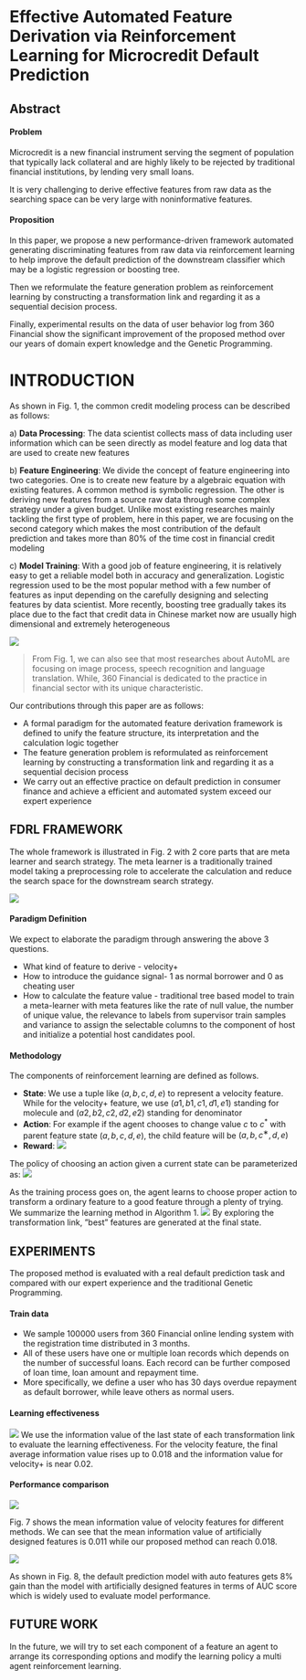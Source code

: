 # Effective Automated Feature Derivation via Reinforcement Learning for Microcredit Default Prediction

## Abstract
#### Problem
Microcredit is a new financial instrument serving the segment of population that typically lack collateral and are highly likely to be rejected by traditional financial institutions, by lending very small loans.

It is very challenging to derive effective features from raw data as the searching space can be very large with noninformative features.

#### Proposition
In this paper, we propose a new performance-driven framework automated generating discriminating features from raw data via reinforcement learning to help improve the default prediction of the downstream classifier which may be a logistic regression or boosting tree.

Then we reformulate the feature generation problem as reinforcement learning by constructing a transformation link and regarding it as a sequential decision process.

Finally, experimental results on the data of user behavior log from 360 Financial show the significant improvement of the proposed method over our years of domain expert knowledge and the Genetic Programming.


#  INTRODUCTION

As shown in Fig. 1, the common credit modeling process can be described as follows: 

a) **Data Processing**: The data scientist collects mass of data including user information which can be seen directly as model feature and log data that are used to create new features 

b) **Feature Engineering**: We divide the concept of feature engineering into two categories. One is to create new feature by a algebraic equation with existing features. A common method is symbolic regression. The other is deriving new features from a source raw data through some complex strategy under a given budget. Unlike most existing researches mainly tackling the first type of problem, here in this paper, we are focusing on the second category which makes the most contribution of the default prediction and takes more than 80% of the time cost in financial credit modeling 

c) **Model Training**: With a good job of feature engineering, it is relatively easy to get a reliable model both in accuracy and generalization. Logistic regression used to be the most popular method with a few number of features as input depending on the carefully designing and selecting features by data scientist. More recently, boosting tree gradually takes its place due to the fact that credit data in Chinese market now are usually high dimensional and extremely heterogeneous

![](2021-10-26-11-41-35.png)

>From Fig. 1, we can also see that most researches about AutoML are focusing on image process, speech recognition and language translation. While, 360 Financial is dedicated to the practice in financial sector with its unique characteristic.

Our contributions through this paper are as follows:
- A formal paradigm for the automated feature derivation framework is defined to unify the feature structure, its interpretation and the calculation logic together 
- The feature generation problem is reformulated as reinforcement learning by constructing a transformation link and regarding it as a sequential decision process 
- We carry out an effective practice on default prediction in consumer finance and achieve a efficient and automated system exceed our expert experience

## FDRL FRAMEWORK

The whole framework is illustrated in Fig. 2 with 2 core parts that are meta learner and search strategy. The meta learner is a traditionally trained model taking a preprocessing role to accelerate the calculation and reduce the search space for the downstream search strategy.

![](2021-10-26-13-18-49.png)

#### Paradigm Definition
We expect to elaborate the paradigm through answering the above 3 questions.
- What kind of feature to derive - velocity+
- How to introduce the guidance signal- 1 as normal borrower and 0 as cheating user
- How to calculate the feature value - traditional tree based model to train a meta-learner with meta features like the rate of null value, the number of unique value, the relevance to labels from supervisor train samples and variance to assign the selectable columns to the component of host and initialize a potential host candidates pool.
#### Methodology
The components of reinforcement learning are defined as follows.
- **State**: 
We use a tuple like $(a, b, c, d, e)$ to represent a velocity feature.
While for the velocity+ feature, we use $(a1, b1, c1, d1, e1)$ standing for molecule and $(a2, b2, c2, d2, e2)$ standing for denominator
- **Action**:
For example if the agent chooses to change value $c$ to $c^{*}$ with parent feature state $(a, b, c, d, e)$, the child feature will be $(a, b, c^{∗} , d, e)$
- **Reward**:
![](2021-10-26-14-03-59.png)

The policy of choosing an action given a current state can be parameterized as:
![](2021-10-26-14-05-01.png)

As the training process goes on, the agent learns to choose proper action to transform a ordinary feature to a good feature through a plenty of trying. We summarize the learning method in Algorithm 1.
![](2021-10-26-13-53-14.png)
By exploring the transformation link, ”best” features are generated at the final state.

## EXPERIMENTS
The proposed method is evaluated with a real default prediction task and compared with our expert experience and the traditional Genetic Programming.

#### Train data
- We sample 100000 users from 360 Financial online lending system with the registration time distributed in 3 months. 
- All of these users have one or multiple loan records which depends on the number of successful loans. Each record can be further composed of loan time, loan amount and repayment time.
- More specifically, we define a user who has 30 days overdue repayment as default borrower, while leave others as normal users.

#### Learning effectiveness
![](2021-10-26-13-25-45.png)
We use the information value of the last state of each transformation link to evaluate the learning effectiveness. For the velocity feature, the final average information value rises up to 0.018 and the information value for velocity+ is near 0.02.

#### Performance comparison

![](2021-10-26-13-29-55.png)

Fig. 7 shows the mean information value of velocity features for different methods. We can see that the mean information value of artificially designed features is 0.011 while our proposed method can reach 0.018.

![](2021-10-26-13-30-05.png)

As shown in Fig. 8, the default prediction model with auto features gets 8% gain than the model with artificially designed features in terms of AUC score which is widely used to evaluate model performance.

## FUTURE WORK
In the future, we will try to set each component of a feature an agent to arrange its corresponding options and modify the learning policy a multi agent reinforcement learning.